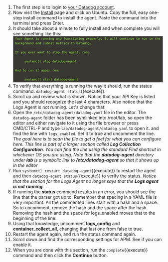 1. The first step is to login to <a href="https://app.datadoghq.com" target="_datadog">your Datadog account</a>.
2. Now visit the <a href="https://app.datadoghq.com/account/settings#agent" target="_datadog">Install</a> page and click on Ubuntu. Copy the full, easy one-step install command to install the agent. Paste the command into the terminal and press Enter.
3. It should take about a minute to fully install and when complete you will see something like this:
    ![agentinstalled](assets/agentinstalled.png)
4. To verify that everything is running the way it should, run the status command: `datadog-agent status`{{execute}}.
5. Scroll up and review what is shown. Notice that your API Key is listed and you should recognize the last 4 characters. Also notice that the Logs Agent is not running. Let's change that.
6. Open the `/etc/datadog-agent/datadog.yaml` file in the editor. The `datadog-agent` folder has been symlinked into /root/lab, so open the editor and either navigate to it using the file browser or press CMD/CTRL-P and type `lab/datadog-agent/datadog.yaml` to open it. and find the line with `logs_enabled`. Set it to true and uncomment the line. *The goal here is to scan the file to get a feel for what you can configure here. This line is part of a larger section called **Log Collection Configuration**. You can find the line using the standard Find shortcut in whichever OS you are using*. 
   *Note that the **datadog-agent** directory under **lab** is a symbolic link to **/etc/datadog-agent** so that it shows up in the editor*
7. Run `systemctl restart datadog-agent`{{execute}} to restart the agent and then `datadog-agent status`{{execute}} to verify the status. 
    *Notice that the section for the Logs Agent no longer says that the **Logs agent is not running**.*
8. If running the **status** command results in an error, you should see the line that the parser got up to. Remember that spacing in a YAML file is very important. All the commented lines start with a hash and a space. So to uncomment, remove the hash and the space after the hash. Removing the hash and the space for logs_enabled moves that to the beginning of the line. 
9.  Using that knowledge, uncomment **logs_config** and **container_collect_all**, changing that last one from false to true.
10. Restart the agent again, and run the status command again.
11. Scroll down and find the corresponding settings for APM. See if you can enable it.
12. When you are done with this section, run the `complete`{{execute}} command and then click the **Continue** button.
